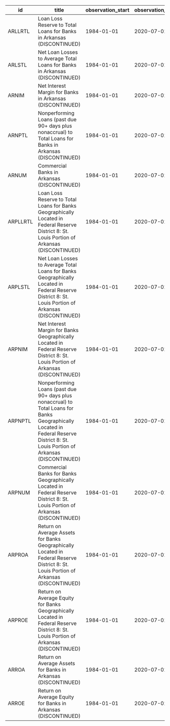 | id       | title                                                                                                                                                                               | observation_start   | observation_end   |
|----------|-------------------------------------------------------------------------------------------------------------------------------------------------------------------------------------|---------------------|-------------------|
| ARLLRTL  | Loan Loss Reserve to Total Loans for Banks in Arkansas (DISCONTINUED)                                                                                                               | 1984-01-01          | 2020-07-01        |
| ARLSTL   | Net Loan Losses to Average Total Loans for Banks in Arkansas (DISCONTINUED)                                                                                                         | 1984-01-01          | 2020-07-01        |
| ARNIM    | Net Interest Margin for Banks in Arkansas (DISCONTINUED)                                                                                                                            | 1984-01-01          | 2020-07-01        |
| ARNPTL   | Nonperforming Loans (past due 90+ days plus nonaccrual) to Total Loans for Banks in Arkansas (DISCONTINUED)                                                                         | 1984-01-01          | 2020-07-01        |
| ARNUM    | Commercial Banks in Arkansas (DISCONTINUED)                                                                                                                                         | 1984-01-01          | 2020-07-01        |
| ARPLLRTL | Loan Loss Reserve to Total Loans for Banks Geographically Located in Federal Reserve District 8: St. Louis Portion of Arkansas (DISCONTINUED)                                       | 1984-01-01          | 2020-07-01        |
| ARPLSTL  | Net Loan Losses to Average Total Loans for Banks Geographically Located in Federal Reserve District 8: St. Louis Portion of Arkansas (DISCONTINUED)                                 | 1984-01-01          | 2020-07-01        |
| ARPNIM   | Net Interest Margin for Banks Geographically Located in Federal Reserve District 8: St. Louis Portion of Arkansas (DISCONTINUED)                                                    | 1984-01-01          | 2020-07-01        |
| ARPNPTL  | Nonperforming Loans (past due 90+ days plus nonaccrual) to Total Loans for Banks Geographically Located in Federal Reserve District 8: St. Louis Portion of Arkansas (DISCONTINUED) | 1984-01-01          | 2020-07-01        |
| ARPNUM   | Commercial Banks for Banks Geographically Located in Federal Reserve District 8: St. Louis Portion of Arkansas (DISCONTINUED)                                                       | 1984-01-01          | 2020-07-01        |
| ARPROA   | Return on Average Assets for Banks Geographically Located in Federal Reserve District 8: St. Louis Portion of Arkansas (DISCONTINUED)                                               | 1984-01-01          | 2020-07-01        |
| ARPROE   | Return on Average Equity for Banks Geographically Located in Federal Reserve District 8: St. Louis Portion of Arkansas (DISCONTINUED)                                               | 1984-01-01          | 2020-07-01        |
| ARROA    | Return on Average Assets for Banks in Arkansas (DISCONTINUED)                                                                                                                       | 1984-01-01          | 2020-07-01        |
| ARROE    | Return on Average Equity for Banks in Arkansas (DISCONTINUED)                                                                                                                       | 1984-01-01          | 2020-07-01        |